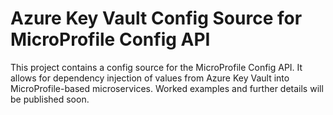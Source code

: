 # Azure Key Vault Config Source for MicroProfile Config API

This project contains a config source for the MicroProfile Config API. It allows for dependency injection of values from Azure Key Vault into MicroProfile-based microservices. Worked examples and further details will be published soon.